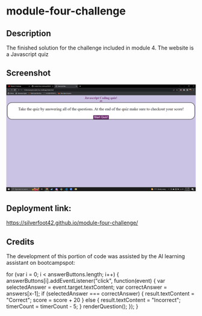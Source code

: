 # module-four-challenge

## Description

The finished solution for the challenge included in module 4. The website is a Javascript quiz

## Screenshot

![Alt text](module-four-challenge-screenshot.png)

## Deployment link:

https://silverfoot42.github.io/module-four-challenge/

## Credits

The development of this portion of code was assisted by the AI learning assistant on bootcampspot:

for (var i = 0; i < answerButtons.length; i++) {
    answerButtons[i].addEventListener("click", function(event) {
        var selectedAnswer = event.target.textContent;
        var correctAnswer = answers[x-1];
        if (selectedAnswer === correctAnswer) {
            result.textContent = "Correct";
            score = score + 20
        } else {
            result.textContent = "Incorrect";
            timerCount = timerCount - 5;
        }
        renderQuestion();
    });
}